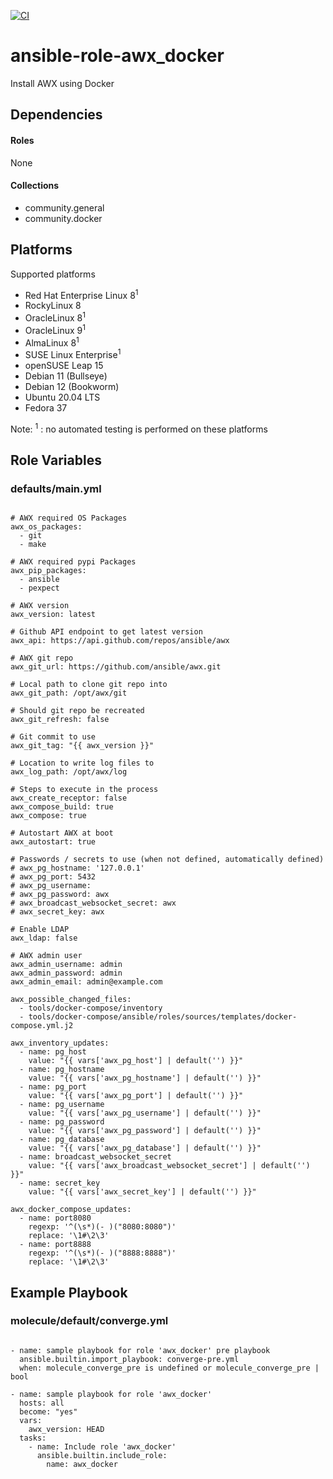 [![CI](https://github.com/de-it-krachten/ansible-role-awx_docker/workflows/CI/badge.svg?event=push)](https://github.com/de-it-krachten/ansible-role-awx_docker/actions?query=workflow%3ACI)


# ansible-role-awx_docker

Install AWX using Docker 



## Dependencies

#### Roles
None

#### Collections
- community.general
- community.docker

## Platforms

Supported platforms

- Red Hat Enterprise Linux 8<sup>1</sup>
- RockyLinux 8
- OracleLinux 8<sup>1</sup>
- OracleLinux 9<sup>1</sup>
- AlmaLinux 8<sup>1</sup>
- SUSE Linux Enterprise<sup>1</sup>
- openSUSE Leap 15
- Debian 11 (Bullseye)
- Debian 12 (Bookworm)
- Ubuntu 20.04 LTS
- Fedora 37

Note:
<sup>1</sup> : no automated testing is performed on these platforms

## Role Variables
### defaults/main.yml
<pre><code>
# AWX required OS Packages
awx_os_packages:
  - git
  - make

# AWX required pypi Packages
awx_pip_packages:
  - ansible
  - pexpect

# AWX version
awx_version: latest

# Github API endpoint to get latest version
awx_api: https://api.github.com/repos/ansible/awx

# AWX git repo
awx_git_url: https://github.com/ansible/awx.git

# Local path to clone git repo into
awx_git_path: /opt/awx/git

# Should git repo be recreated
awx_git_refresh: false

# Git commit to use
awx_git_tag: "{{ awx_version }}"

# Location to write log files to
awx_log_path: /opt/awx/log

# Steps to execute in the process
awx_create_receptor: false
awx_compose_build: true
awx_compose: true

# Autostart AWX at boot
awx_autostart: true

# Passwords / secrets to use (when not defined, automatically defined)
# awx_pg_hostname: '127.0.0.1'
# awx_pg_port: 5432
# awx_pg_username:
# awx_pg_password: awx
# awx_broadcast_websocket_secret: awx
# awx_secret_key: awx

# Enable LDAP
awx_ldap: false

# AWX admin user
awx_admin_username: admin
awx_admin_password: admin
awx_admin_email: admin@example.com

awx_possible_changed_files:
  - tools/docker-compose/inventory
  - tools/docker-compose/ansible/roles/sources/templates/docker-compose.yml.j2

awx_inventory_updates:
  - name: pg_host
    value: "{{ vars['awx_pg_host'] | default('') }}"
  - name: pg_hostname
    value: "{{ vars['awx_pg_hostname'] | default('') }}"
  - name: pg_port
    value: "{{ vars['awx_pg_port'] | default('') }}"
  - name: pg_username
    value: "{{ vars['awx_pg_username'] | default('') }}"
  - name: pg_password
    value: "{{ vars['awx_pg_password'] | default('') }}"
  - name: pg_database
    value: "{{ vars['awx_pg_database'] | default('') }}"
  - name: broadcast_websocket_secret
    value: "{{ vars['awx_broadcast_websocket_secret'] | default('') }}"
  - name: secret_key
    value: "{{ vars['awx_secret_key'] | default('') }}"

awx_docker_compose_updates:
  - name: port8080
    regexp: '^(\s*)(- )("8080:8080")'
    replace: '\1#\2\3'
  - name: port8888
    regexp: '^(\s*)(- )("8888:8888")'
    replace: '\1#\2\3'
</pre></code>




## Example Playbook
### molecule/default/converge.yml
<pre><code>
- name: sample playbook for role 'awx_docker' pre playbook
  ansible.builtin.import_playbook: converge-pre.yml
  when: molecule_converge_pre is undefined or molecule_converge_pre | bool

- name: sample playbook for role 'awx_docker'
  hosts: all
  become: "yes"
  vars:
    awx_version: HEAD
  tasks:
    - name: Include role 'awx_docker'
      ansible.builtin.include_role:
        name: awx_docker
</pre></code>
